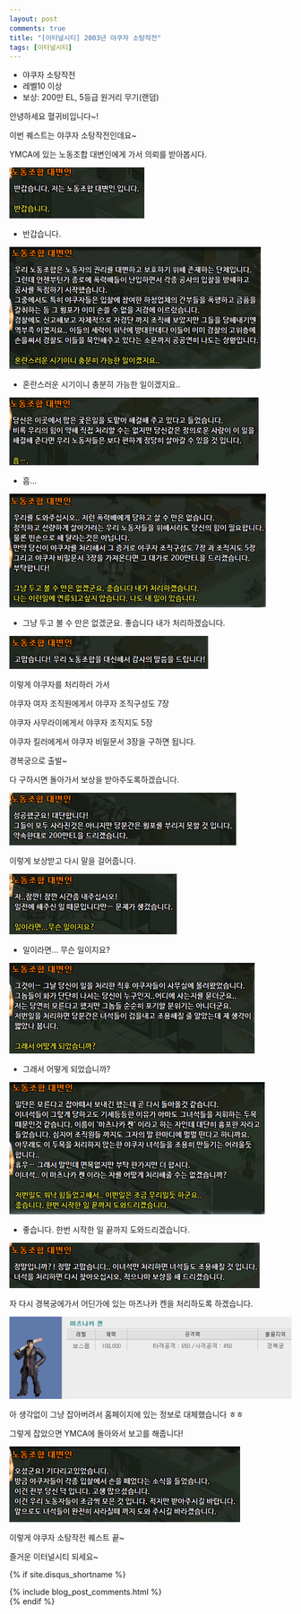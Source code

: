 ```yaml
---
layout: post
comments: true
title: "[이터널시티] 2003년 야쿠자 소탕작전"
tags: [이터널시티]
---
```


- 야쿠자 소탕작전
- 레벨10 이상
- 보상: 200만 EL, 5등급 원거리 무기(랜덤)

안녕하세요 혈귀비입니다~!

이번 퀘스트는 야쿠자 소탕작전인데요~

YMCA에 있는 노동조합 대변인에게 가서 의뢰를 받아봅시다.

![eternalcity](/assets/image/eternalcity/2003/029.PNG)

- 반갑습니다.

![eternalcity](/assets/image/eternalcity/2003/030.PNG)

- 혼란스러운 시기이니 충분히 가능한 일이겠지요..

![eternalcity](/assets/image/eternalcity/2003/031.PNG)

- 흠...

![eternalcity](/assets/image/eternalcity/2003/032.PNG)

- 그냥 두고 볼 수 만은 없겠군요. 좋습니다 내가 처리하겠습니다.

![eternalcity](/assets/image/eternalcity/2003/033.PNG)

이렇게 야쿠자를 처리하러 가서

야쿠자 여자 조직원에게서 야쿠자 조직구성도 7장

야쿠자 사무라이에게서 야쿠자 조직지도 5장

야쿠자 킬러에게서 야쿠자 비밀문서 3장을 구하면 됩니다.

경복궁으로 출발~

다 구하시면 돌아가서 보상을 받아주도록하겠습니다.

![eternalcity](/assets/image/eternalcity/2003/034.PNG)

이렇게 보상받고 다시 말을 걸어줍니다.

![eternalcity](/assets/image/eternalcity/2003/035.PNG)

- 일이라면... 무슨 일이지요?

![eternalcity](/assets/image/eternalcity/2003/036.PNG)

- 그래서 어떻게 되었습니까?

![eternalcity](/assets/image/eternalcity/2003/037.PNG)

- 좋습니다. 한번 시작한 일 끝까지 도와드리겠습니다.

![eternalcity](/assets/image/eternalcity/2003/038.PNG)

자 다시 경복궁에가서 어딘가에 있는 마츠나카 켄을 처리하도록 하겠습니다.

![eternalcity](/assets/image/eternalcity/2003/039.PNG)

아 생각없이 그냥 잡아버려서 홈페이지에 있는 정보로 대체했습니다 ㅎㅎ

그렇게 잡았으면 YMCA에 돌아와서 보고를 해줍니다!

![eternalcity](/assets/image/eternalcity/2003/040.PNG)

이렇게 야쿠자 소탕작전 퀘스트 끝~

즐거운 이터널시티 되세요~

{% if site.disqus_shortname %}
<div class="comments">
  {% include blog_post_comments.html %}
</div>
{% endif %}

<div id="disqus_thread"></div>